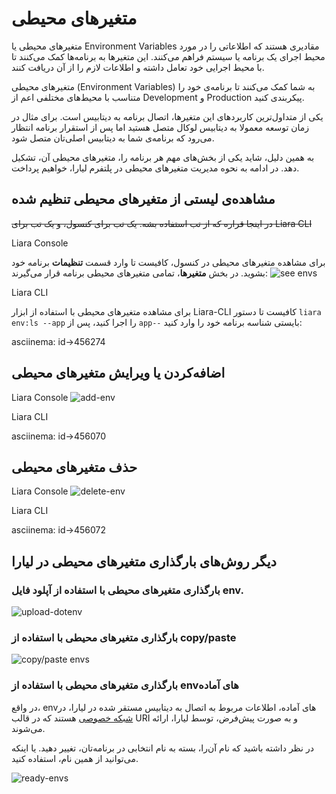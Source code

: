 # متغیرهای محیطی 

متغیرهای محیطی یا Environment Variables مقادیری هستند که اطلاعاتی را در مورد محیط اجرای یک برنامه یا سیستم فراهم می‌کنند. این متغیرها به برنامه‌ها کمک می‌کنند تا با محیط اجرایی خود تعامل داشته و اطلاعات لازم را از آن دریافت کنند.


متغیرهای محیطی (Environment Variables) به شما کمک می‌کنند تا برنامه‌ی خود را متناسب با محیط‌های مختلفی اعم از Development و Production پیکربندی کنید.

 یکی از متداول‌ترین کاربردهای این متغیرها، اتصال برنامه به دیتابیس است. برای مثال در زمان توسعه معمولا به دیتابیس لوکال متصل هستید اما پس از استقرار برنامه انتظار می‌رود که برنامه‌ی شما به دیتابیس اصلی‌تان متصل شود.

به همین دلیل، شاید یکی از بخش‌های مهم هر برنامه را، متغیرهای محیطی آن، تشکیل دهد. در ادامه به نحوه مدیریت متغیرهای محیطی در پلتفرم لیارا، خواهیم پرداخت.

## مشاهده‌ی لیستی از متغیرهای محیطی تنظیم شده

 ~~در اینجا
قراره که از تب استفاده بشه. یک تب برای کنسول، و یک تب برای Liara CLI~~

Liara Console

برای مشاهده متغیرهای محیطی در کنسول، کافیست تا وارد قسمت **تنظیمات** برنامه خود بشوید. در بخش **متغیرها**، تمامی متغیرهای محیطی برنامه قرار می‌گیرند:
![see envs](https://files.liara.ir/liara/docs/see-envs.png)


Liara CLI

برای مشاهده متغیرهای محیطی با استفاده از ابزار Liara-CLI کافیست تا دستور `liara env:ls --app` را اجرا کنید، پس از `app--` بایستی شناسه برنامه خود را وارد کنید:

<div>asciinema: id->456274</div>

## اضافه‌کردن یا ویرایش متغیرهای محیطی

Liara Console
![add-env](https://files.liara.ir/docs/django/set-and-edit-environment-variables.gif)

Liara CLI
<div>asciinema: id->456070</div>

## حذف متغیرهای محیطی

Liara Console
![delete-env](https://files.liara.ir/docs/django/remove-an-environment-variable.gif)

Liara CLI
<div>asciinema: id->456072</div>

## دیگر روش‌های بارگذاری متغیرهای محیطی در لیارا

### بارگذاری متغیرهای محیطی با استفاده از آپلود فایل env.
![upload-dotenv](https://files.liara.ir/docs/envs/upload-env-files.gif)

### بارگذاری متغیرهای محیطی با استفاده از copy/paste

![copy/paste envs](https://files.liara.ir/docs/envs/copy-paste-envs.gif)

### بارگذاری متغیرهای محیطی با استفاده از envهای آماده
در واقع، envهای آماده، اطلاعات مربوط به اتصال به دیتابیس مستقر شده در لیارا، در [شبکه‌ خصوصی](./private-networks.md) هستند که در قالب URI و به صورت پیش‌فرض، توسط لیارا، ارائه می‌شوند.

در نظر داشته باشید که نام آن‌را، بسته به نام انتخابی در برنامه‌تان، تغییر دهید. یا اینکه می‌توانید از همین نام، استفاده کنید.

![ready-envs](https://files.liara.ir/docs/envs/ready-envs.gif)

